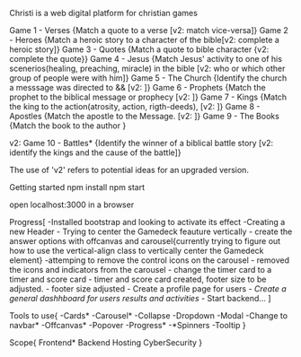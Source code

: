 Christi is a web digital platform for christian games

Game 1 - Verses {Match a quote to a verse [v2: match vice-versa]}
Game 2 - Heroes {Match a heroic story to a character of the bible[v2: complete a heroic story]}
Game 3 - Quotes {Match a quote to bible character {v2: complete the quote}}
Game 4 - Jesus {Match Jesus' activity to one of his scenerios(healing, preaching, miracle) in the bible [v2: who or which other group of people were with him]}
Game 5 - The Church {Identify the church a messsage was directed to && [v2: ]}
Game 6 - Prophets {Match the prophet to the biblical message or prophecy [v2: ]}
Game 7 - Kings {Match the king to the action(atrosity, action, rigth-deeds), [v2: ]}
Game 8 - Apostles {Match the apostle to the Message. [v2: ]}
Game 9 - The Books {Match the book to the author }

v2: Game 10 - Battles* {Identify the winner of a biblical battle story [v2: identify the kings and the cause of the battle]}

The use of 'v2' refers to potential ideas for an upgraded version.

Getting started
npm install
npm start

open localhost:3000 in a browser

Progress[
    -Installed bootstrap and looking to activate its effect
    -Creating a new Header
    - Trying to center the Gamedeck feauture vertically
    - create the answer options with offcanvas and carousel{currently trying to figure out how to use the vertical-align class to vertically center the Gamedeck element}
    -attemping to remove the control icons on the carousel
    - removed the icons and indicators from the carousel
    - change the timer card to a timer and score card
    - timer and score card created, footer size to be adjusted.
    - footer size adjusted
    - Create a profile page for users
    - *Create a general dashhboard for users results and activities*
    - Start backend...
]

Tools to use{
    -Cards*
    -Carousel*
    -Collapse
    -Dropdown
    -Modal
    -Change to navbar*
    -Offcanvas*
    -Popover
    -Progress*
    -*Spinners
    -Tooltip
}

Scope{
    Frontend*
    Backend
    Hosting
    CyberSecurity
}